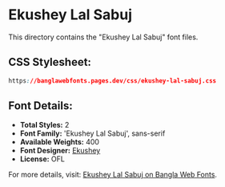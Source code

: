 # Ekushey Lal Sabuj

This directory contains the "Ekushey Lal Sabuj" font files.

## CSS Stylesheet:
```css
https://banglawebfonts.pages.dev/css/ekushey-lal-sabuj.css
```

## Font Details:
- **Total Styles:** 2
- **Font Family:** 'Ekushey Lal Sabuj', sans-serif
- **Available Weights:** 400
- **Font Designer:** [Ekushey](https://ekushey.org/)
- **License:** OFL

For more details, visit: [Ekushey Lal Sabuj on Bangla Web Fonts](https://banglawebfonts.pages.dev/ekushey-lal-sabuj/#about).